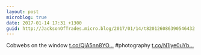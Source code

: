 ```yaml
---
layout: post
microblog: true
date: 2017-01-14 17:31 +1300
guid: http://JacksonOfTrades.micro.blog/2017/01/14/t820126086390546432.html
---
```

Cobwebs on the window [t.co/QjA5nn8YO...](https://t.co/QjA5nn8YOY) #photography [t.co/N1iye0uYb...](https://t.co/N1iye0uYbK)
